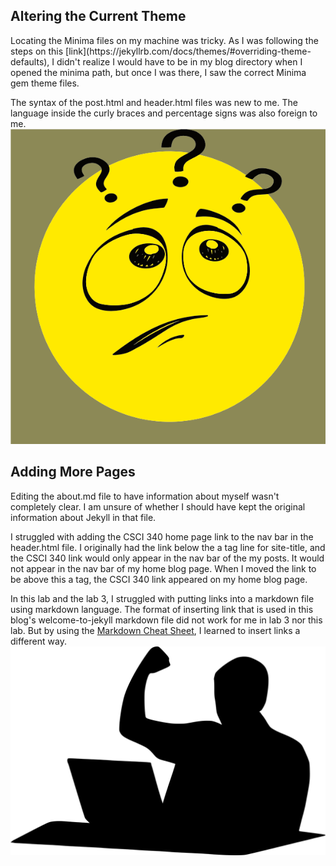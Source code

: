 <h2>Altering the Current Theme</h2>
Locating the Minima files on my machine was tricky. As I was following the steps on this [link](https://jekyllrb.com/docs/themes/#overriding-theme-defaults), I didn't realize I would have to be in my blog directory when I opened the minima path, but once I was there, I saw the correct Minima gem theme files.

The syntax of the post.html and header.html files was new to me. The language inside the curly braces and percentage signs was also foreign to me.
<br>
![image here](perplexed.png)

<h2>Adding More Pages</h2>
Editing the about.md file to have information about myself wasn't completely clear. I am unsure of whether I should have kept the original information about Jekyll in that file.

I struggled with adding the CSCI 340 home page link to the nav bar in the header.html file. I originally had the link below the a tag line for site-title, and the CSCI 340 link would only appear in the nav bar of the my posts. It would not appear in the nav bar of my home blog page. When I moved the link to be above this a tag, the CSCI 340 link appeared on my home blog page.

In this lab and the lab 3, I struggled with putting links into a markdown file using markdown language. The format of inserting link that is used in this blog's welcome-to-jekyll markdown file did not work for me in lab 3 nor this lab. But by using the [Markdown Cheat Sheet](https://www.markdownguide.org/cheat-sheet/), I learned to insert links a different way.
![image 2 here](success.png)
